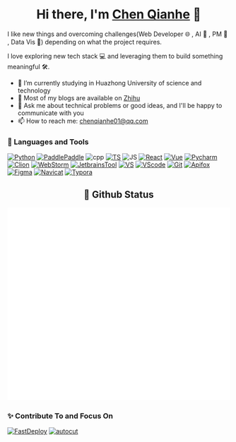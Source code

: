 <!-- ### Hi there 👋 -->

<div align="center">
   <h1>Hi there, I'm <a href="https://github.com/chenqianhe">Chen Qianhe</a> 👋 </h1>
</div>

I like new things and overcoming challenges(Web Developer 🌐 , AI 🤖 , PM 📄 , Data Vis 🎨) depending on what the project requires. 

I love exploring new tech stack 💻 and leveraging them to build something meaningful 🛠️.

<!-- **chenqianhe/chenqianhe** is a ✨ _special_ ✨ repository because its `README.md` (this file) appears on your GitHub profile.

Here are some ideas to get you started: -->

- 🔭 I’m currently studying in Huazhong University of science and technology
- 📔 Most of my blogs are available on [Zhihu](https://www.zhihu.com/people/chen-qian-he-52/columns)
- 💬 Ask me about technical problems or good ideas, and I'll be happy to communicate with you
- 📫 How to reach me: chenqianhe01@qq.com
<!-- - 😄 Pronouns: ... -->
<!-- - ⚡ Fun fact: ... -->
<!-- - 🌱 I’m currently learning ... -->
<!-- - 👯 I’m looking to collaborate on ... -->
<!-- - 🤔 I’m looking for help with ... -->

### 🔨 Languages and Tools

<p>
<a href="https://www.python.org/" target="_blank"> <img src="https://img.shields.io/badge/-Python-224969?style=flat-square" alt="Python" /></a>
<a href="https://www.paddlepaddle.org.cn/" target="_blank"> <img src="https://img.shields.io/badge/-PaddlePaddle-1527c2?style=flat-square" alt="PaddlePaddle" /></a>
<img src="https://img.shields.io/badge/-C%2B%2B-6093c8?style=flat-square" alt="cpp" />
<a href="https://www.typescriptlang.org/" target="_blank"> <img src="https://img.shields.io/badge/-TypeScript-294e80?style=flat-square" alt="TS" /></a>
<img src="https://img.shields.io/badge/-JavaScript-efc900?style=flat-square" alt="JS" />
<a href="https://reactjs.org/" target="_blank"> <img src="https://img.shields.io/badge/-React-61dafb?style=flat-square" alt="React" /></a>
<a href="https://vuejs.org/" target="_blank"> <img src="https://img.shields.io/badge/-Vue-41b883?style=flat-square" alt="Vue" /></a>
<!-- <br/> -->
<a href="https://www.jetbrains.com/pycharm/" target="_blank"> <img src="https://img.shields.io/badge/-Pycharm-0ca7da?style=flat-square" alt="Pycharm" /></a>
<a href="https://www.jetbrains.com/clion/" target="_blank"> <img src="https://img.shields.io/badge/-Clion-23cfa3?style=flat-square" alt="Clion" /></a>
<a href="https://www.jetbrains.com/webstorm/" target="_blank"> <img src="https://img.shields.io/badge/-WebStorm-0adce2?style=flat-square" alt="WebStorm" /></a>
<a href="https://www.jetbrains.com/" target="_blank"> <img src="https://img.shields.io/badge/-JetbrainsTool-eb5656?style=flat-square" alt="JetbrainsTool" /></a>
<a href="https://www.visualstudio.com/" target="_blank"> <img src="https://img.shields.io/badge/-Visual Studio-cc96f9?style=flat-square" alt="VS" /></a>
<a href="https://code.visualstudio.com/" target="_blank"> <img src="https://img.shields.io/badge/-Visual Studio Code-23aaf2?style=flat-square" alt="VScode" /></a>
<!-- <br/> -->
<a href="https://git-scm.com/" target="_blank"> <img src="https://img.shields.io/badge/-Git-f74e27?style=flat-square" alt="Git" /></a>
<a href="https://www.apifox.cn/" target="_blank"> <img src="https://img.shields.io/badge/-Apifox-ff3a7b?style=flat-square" alt="Apifox" /></a>
<a href="https://www.figma.com/" target="_blank"> <img src="https://img.shields.io/badge/-Figma-0acf83?style=flat-square" alt="Figma" /></a>
<a href="https://www.navicat.com/" target="_blank"> <img src="https://img.shields.io/badge/-Navicat-f3d96d?style=flat-square" alt="Navicat" /></a>
<a href="https://typora.io/" target="_blank"> <img src="https://img.shields.io/badge/-Typora-000000?style=flat-square" alt="Typora" /></a>
<!-- <br/> -->
</p>

<div align="center">
   <h2>🔎 Github Status</h1>
   
   <img src="./metrics.classic.svg" /> 
</div>


### ✨ Contribute To and Focus On

[![FastDeploy](https://github-readme-stats.vercel.app/api/pin/?username=PaddlePaddle&repo=FastDeploy&show_owner=true)](https://github.com/PaddlePaddle/FastDeploy)
[![autocut](https://github-readme-stats.vercel.app/api/pin/?username=mli&repo=autocut&show_owner=true)](https://github.com/mli/autocut)

